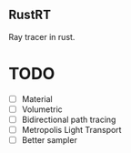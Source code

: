 ## RustRT

Ray tracer in rust.

# TODO

- [ ] Material
- [ ] Volumetric
- [ ] Bidirectional path tracing
- [ ] Metropolis Light Transport
- [ ] Better sampler